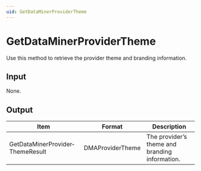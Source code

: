```yaml
---
uid: GetDataMinerProviderTheme
---
```


# GetDataMinerProviderTheme

Use this method to retrieve the provider theme and branding information.

## Input

None.

## Output

| Item                             | Format           | Description                                    |
|----------------------------------|------------------|------------------------------------------------|
| GetDataMinerProvider­ThemeResult | DMAProviderTheme | The provider’s theme and branding information. |
